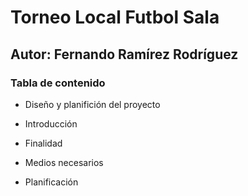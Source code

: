 # Torneo Local Futbol Sala

## Autor: Fernando Ramírez Rodríguez

### Tabla de contenido

+ Diseño y planifición del proyecto

+ Introducción

+ Finalidad

+ Medios necesarios

+ Planificación
